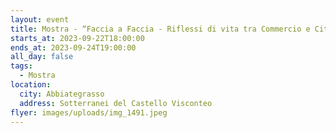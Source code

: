 ```yaml
---
layout: event
title: Mostra - “Faccia a Faccia - Riflessi di vita tra Commercio e Città”
starts_at: 2023-09-22T18:00:00
ends_at: 2023-09-24T19:00:00
all_day: false
tags:
  - Mostra
location:
  city: Abbiategrasso
  address: Sotterranei del Castello Visconteo
flyer: images/uploads/img_1491.jpeg
---
```

